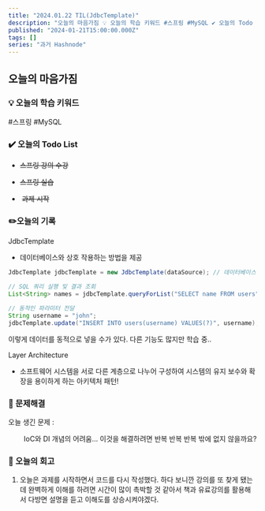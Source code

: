 ```yaml
---
title: "2024.01.22 TIL(JdbcTemplate)"
description: "오늘의 마음가짐 💡 오늘의 학습 키워드 #스프링 #MySQL ✔️ 오늘의 Todo List 스프링 강의 수강 스프링 실습 과제 시작 ✏️오늘의 기록 JdbcTemplate 데이터베이스와 상호 작용하는 방법을 제공 JdbcTemplate jdbcTemplate = new JdbcTemplate(dataSource); // 데이터베이스 연결 설정 // SQL 쿼리 실행 및 결과 조회 List<String> names = jdbcTe..."
published: "2024-01-21T15:00:00.000Z"
tags: []
series: "과거 Hashnode"
---
```


## 오늘의 마음가짐

### 💡 오늘의 학습 키워드

#스프링 #MySQL

### ✔️ 오늘의 Todo List

* <s>스프링 강의 수강</s>
    
* <s>스프링 실습</s>
    
*  <s>과제 시작</s>
    

### ✏️오늘의 기록

JdbcTemplate

* 데이터베이스와 상호 작용하는 방법을 제공
    

```java
JdbcTemplate jdbcTemplate = new JdbcTemplate(dataSource); // 데이터베이스 연결 설정

// SQL 쿼리 실행 및 결과 조회
List<String> names = jdbcTemplate.queryForList("SELECT name FROM users", String.class);

// 동적인 파라미터 전달
String username = "john";
jdbcTemplate.update("INSERT INTO users(username) VALUES(?)", username);
```

이렇게 데이터를 동적으로 넣을 수가 있다. 다른 기능도 많지만 학습 중..

Layer Architecture

* 소프트웨어 시스템을 서로 다른 계층으로 나누어 구성하여 시스템의 유지 보수와 확장을 용이하게 하는 아키텍처 패턴!
    

### 👊 문제해결

오늘 생긴 문제 :

        IoC와 DI 개념의 어려움... 이것을 해결하려면 반복 반복 반복 밖에 없지 않을까요?

### 🤔 오늘의 회고

1. 오늘은 과제를 시작하면서 코드를 다시 작성했다. 하다 보니깐 강의를 또 찾게 됐는데 완벽하게 이해를 하려면 시간이 많이 촉박할 것 같아서 책과 유료강의를 활용해서 다방면 설명을 듣고 이해도를 상승시켜야겠다.